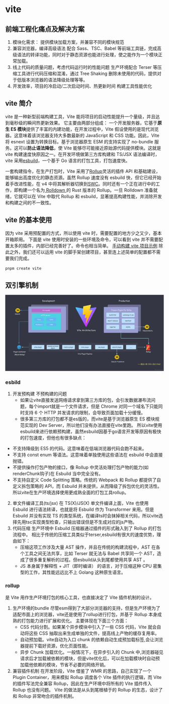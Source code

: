 # vite

## 前端工程化痛点及解决方案

1. 模块化需求：
   提供模块加载方案，并兼容不同的模块规范
2. 兼容浏览器，编译高级语法
   配合 Sass、TSC、Babel 等前端工具链，完成高级语法的转译功能，同时对于静态资源也能进行处理，使之能作为一个模块正常加载。
3. 线上代码的质量问题，考虑代码运行时的性能问题
   生产环境配合 Terser 等压缩工具进行代码压缩和混淆，通过 Tree Shaking 删除未使用的代码，提供对于低版本浏览器的语法降级处理等等。
4. 开发效率，项目的冷启动/二次启动时间、热更新时间
   构建工具性能优化

## vite 简介

vite 是一种新型前端构建工具，Vite 能将项目的启动性能提升一个量级，并且达到毫秒级的瞬间热更新效果。
它主要由两部分组成：
一个开发服务器，它基于**原生 ES 模块**提供了丰富的内建功能，在开发过程中，Vite 假设使用的是现代浏览器。这意味着该浏览器支持大多数最新的 JavaScript 和 CSS 功能。因此，Vite 将 esnext 设置为转换目标。基于浏览器原生 ESM 的支持实现了 no-bundle 服务。这可以**防止语法降低**，使 Vite 能够尽可能接近原始源代码提供模块。这就是 vite 构建速度快原因之一。在开发环境做第三方库构建和 TS/JSX 语法编译时，vite 采用<a href='./esbuild.md'>esbuild</a>，一个基于 Go 语言的打包工具，打包速度快。

一套构建指令，在生产打包时，Vite 采用了<a href='./rollup.md'>Rollup</a>灵活的插件 API 和基础建设，能够输出高度优化的静态资源。虽然 Rollup 速度没有 esbuild 快，但它已经开始着手改进性能，在 v4 中将其解析器切换到<a href='../语法转换编译类/swc.md'>SWC</a>。同时还有一个正在进行中的工作，即构建一个名为<a href='./rolldown.md'> Rolldown </a>的 Rust 版本的 Rollup。一旦 Rolldown 准备就绪，它就可以在 Vite 中取代 Rollup 和 esbuild，显著提高构建性能，并消除开发和构建之间的不一致性。

## vite 的基本使用

因为 vite 采用预配置的方式，所以使用 vite 时，需要配置的地方少之又少，基本开箱即用。
下面是 vite 使用时安装的一些环境及命令，可以看到 vite 并不需要配置太多的插件，内部已经完善好了。命令也相当简单。
[手动构建 vite 项目示例](https://github.com/ManMan3392/redrockhomework/tree/main/vite)
除此之外，我们还可以运用 vite 的脚手架创建项目，甚至连上述简单的配置都不需要我们完成。

```js
pnpm create vite
```

## 双引擎机制
![alt text](image-1.png)
### esbild
1. 开发预构建
   不预构建的问题
   - 如果让vite直接发送网络请求拿到第三方库的包，会引发数据瀑布流问题，每个import就是一个文件请求，但是 Chrome 对同一个域名下只能同时支持 6 个 HTTP 并发请求的限制，会导致页面加载十分缓慢。
   - 很多第三方库的打包都不是es版的，而vite是基于浏览器原生 ES 模块规范实现的 Dev Server，所以他们没有办法直接在vite里跑。
  所以vite使用esbuild来进行依赖预构建，虽然esbuild因基于go语言开发等原因有极快的打包速度，但他也有很多缺点：
  - 不支持降级到 ES5 的代码。这意味着在低端浏览器代码会跑不起来。
  - 不支持 const enum 等语法。这意味着单独使用这些语法在 esbuild 中会直接抛错。
  - 不提供操作打包产物的接口，像 Rollup 中灵活处理打包产物的能力(如renderChunk钩子)在 Esbuild 当中完全没有。
  - 不支持自定义 Code Splitting 策略。传统的 Webpack 和 Rollup 都提供了自定义拆包策略的 API，而 Esbuild 并未提供，从而降级了拆包优化的灵活性。
  所以vite在生产环境选择使用更成熟全面的打包工具rollup。
  
2. 单文件编译工具(ts/jsx)
   在 TS(X)/JS(X) 单文件编译上面，Vite 也使用 Esbuild 进行语法转译，也就是将 Esbuild 作为 Transformer 来用。但是Esbuild 并没有实现 TS 的类型系统，在编译ts时会抹掉相关代码，所以vite选择先用tsc实现类型检查，只输出错误但是不生成对应的js产物。
3. 代码压缩
   生产环境中 Esbuild 压缩器通过插件的形式融入到了 Rollup 的打包流程中。
   相比于传统的压缩工具类似于terser,esbuild有很大的速度优势，理由如下：
   - 压缩这项工作涉及大量 AST 操作，并且在传统的构建流程中，AST 在各个工具之间无法共享，比如 Terser 就无法与 Babel 共享同一个 AST，造成了很多重复解析的过程。但esbuild从头到尾都使用共享 AST 。
   - JS 本身属于解释性 + JIT（即时编译） 的语言，对于压缩这种 CPU 密集型的工作，其性能远远比不上 Golang 这种原生语言。


### rollup
是 Vite 用作生产环境打包的核心工具，也直接决定了 Vite 插件机制的设计。
1. 生产环境的bundle
   尽管esm得到了大部分浏览器的支持，但是生产环境为了适配市面上的浏览器，vite还是使用了rollup进行打包，并基于 Rollup 本身成熟的打包能力进行扩展和优化。
   主要体现在下面三个方面：
   - CSS 代码分割。如果某个异步模块中引入了一些 CSS 代码，Vite 就会自动将这些 CSS 抽取出来生成单独的文件，提高线上产物的缓存复用率。
   - 自动预加载。vite自动为入口 chunk 的依赖自动生成预加载标签<link rel="modulepreload">,会让浏览器提前下载好资源，优化页面性能。
   - 异步 Chunk 加载优化。一般情况下，在异步引入的 Chunk 中,浏览器碰见请求后才加载被依赖的模块，但是vite优化后，可以在加载模块时自动预加载他依赖的模块，节省不必要的网络开销。
2. 兼容插件机制
   在开发阶段，Vite 借鉴了 WMR 的思路，自己实现了一个 Plugin Container，用来模拟 Rollup 调度各个 Vite 插件的执行逻辑，而 Vite 的插件写法完全兼容 Rollup，因此在生产环境中将所有的 Vite 插件传入 Rollup 也没有问题。 Vite 的做法是从头到尾根植于的 Rollup 的生态，设计了和 Rollup 非常吻合的插件机制。
